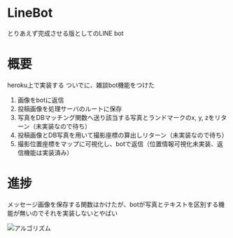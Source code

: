 # LineBot
とりあえず完成させる版としてのLINE bot

# 概要
heroku上で実装する
ついでに、雑談bot機能をつけた
1. 画像をbotに返信
2. 投稿画像を処理サーバのルートに保存
3. 写真をDBマッチング関数へ送り該当する写真とランドマークのx, y, zをリターン（未実装なので待ち）
4. 投稿画像とDB写真を用いて撮影座標の算出しリターン（未実装なので待ち）
5. 撮影位置座標をマップに可視化し、botで返信（位置情報可視化未実装、返信機能は実装済み）

# 進捗
メッセージ画像を保存する関数はかけたが、botが写真とテキストを区別する機能が無いのでそれを実装しないとやばい

![アルゴリズム](http://i.imgur.com/Ork2wgZ.png "サンプル")
